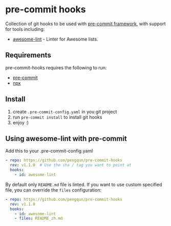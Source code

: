 # pre-commit hooks

Collection of git hooks to be used with [pre-commit framework](https://github.com/pre-commit/pre-commit), with support for tools including:

- [awesome-lint](https://github.com/sindresorhus/awesome-lint) - Linter for Awesome lists.

## Requirements

pre-commit-hooks requires the following to run:

- [pre-commit](http://pre-commit.com)
- [npx](https://www.npmjs.com/package/npx)

## Install

1. create `.pre-commit-config.yaml` in you git project
2. run `pre-commit install` to install git hooks
3. enjoy :)

## Using awesome-lint with pre-commit

Add this to your .pre-commit-config.yaml

```yaml
- repo: https://github.com/pengqun/pre-commit-hooks
  rev: v1.1.0  # Use the sha / tag you want to point at
  hooks:
    - id: awesome-lint
```

By default only `README.md` file is linted. If you want to use custom specified file, you can override the `files` configuration:

```yaml
- repo: https://github.com/pengqun/pre-commit-hooks
  rev: v1.1.0
  hooks:
    - id: awesome-lint
    - files: README_zh.md
```
